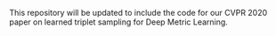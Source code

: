 This repository will be updated to include the code for our CVPR 2020 paper on learned triplet sampling for Deep Metric Learning.
